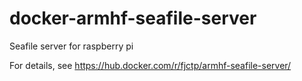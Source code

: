 # docker-armhf-seafile-server
Seafile server for raspberry pi

For details, see https://hub.docker.com/r/fjctp/armhf-seafile-server/
